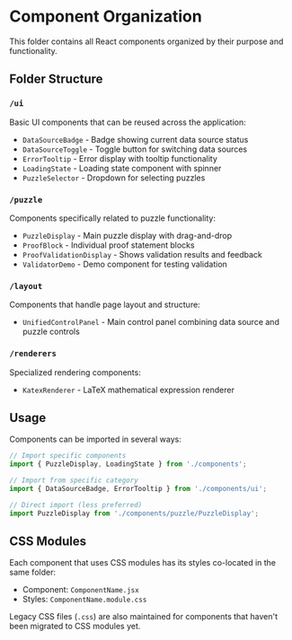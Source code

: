 # Component Organization

This folder contains all React components organized by their purpose and functionality.

## Folder Structure

### `/ui`
Basic UI components that can be reused across the application:
- `DataSourceBadge` - Badge showing current data source status
- `DataSourceToggle` - Toggle button for switching data sources
- `ErrorTooltip` - Error display with tooltip functionality
- `LoadingState` - Loading state component with spinner
- `PuzzleSelector` - Dropdown for selecting puzzles

### `/puzzle`
Components specifically related to puzzle functionality:
- `PuzzleDisplay` - Main puzzle display with drag-and-drop
- `ProofBlock` - Individual proof statement blocks
- `ProofValidationDisplay` - Shows validation results and feedback
- `ValidatorDemo` - Demo component for testing validation

### `/layout`
Components that handle page layout and structure:
- `UnifiedControlPanel` - Main control panel combining data source and puzzle controls

### `/renderers`
Specialized rendering components:
- `KatexRenderer` - LaTeX mathematical expression renderer

## Usage

Components can be imported in several ways:

```javascript
// Import specific components
import { PuzzleDisplay, LoadingState } from './components';

// Import from specific category
import { DataSourceBadge, ErrorTooltip } from './components/ui';

// Direct import (less preferred)
import PuzzleDisplay from './components/puzzle/PuzzleDisplay';
```

## CSS Modules

Each component that uses CSS modules has its styles co-located in the same folder:
- Component: `ComponentName.jsx`
- Styles: `ComponentName.module.css`

Legacy CSS files (`.css`) are also maintained for components that haven't been migrated to CSS modules yet.

